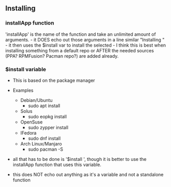 ## Installing

### installApp function

'installApp' is the name of the function and take an unlimited amount of arguments.
\- it DOES echo out those arguments in a line similar "Installing <arguments here>"
\- it then uses the $install var to install the selected
\- I think this is best when installing something from a default repo or AFTER the needed sources (PPA? RPMFusion? Pacman repo?) are added already.

### $install variable

-   This is based on the package manager

-   Examples

    -   Debian/Ubuntu
        -   sudo apt install
    -   Solus
        -   sudo eopkg install
    -   OpenSuse
        -   sudo zypper install
    -   lFedora
        -   sudo dnf install
    -   Arch Linux/Manjaro
        -   sudo pacman -S

-   all that has to be done is '$install <arguement> ', though it is better to use the installApp function that uses this variable.

-   this does NOT echo out anything as it's a variable and not a standalone function
